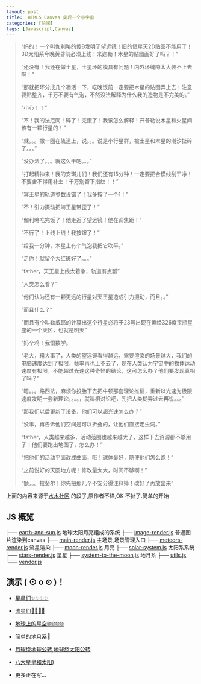 ```yaml
---
layout: post
title:  HTML5 Canvas 实现一个小宇宙
categories: [前端]
tags: [Javascript,Canvas]
---
```


> “妈的！一个叫伽利略的傻B发明了望远镜！旧的恒星天2D贴图不能用了！3D太阳系今晚黄昏前必须上线！米迦勒！木星的贴图画好了吗？！”
>
> “还没有！我还在做土星，土星环的模具有问题！内外环缝隙太大装不上去啊！”
>
> “那就把环分成几个凑活一下，吃晚饭前一定要把木星的贴图弄上去！注意要贴整齐，千万不要有气泡，不然没法解释为什么我的造物是不完美的。”
>
> “小心！！”
>
> “不！我的法厄同！碎了！完蛋了！我该怎么解释！开普勒说木星和火星间该有一颗行星的！”
>
> “就。。。撒一圈在轨道上，说。。。说是小行星群，被土星和木星的潮汐扯碎了。。。”
>
> “没办法了。。。就这么干吧。。。”
>
> “打起精神来！我的安琪儿们！我们还有15分钟！一定要把合模线刮干净！不要舍不得用补土！千万别留下指纹！！”
>
> “冥王星的轨道参数设错了！我多按了一个1！”
>
> “不！引力摄动把海王星带歪了！”
>
> “伽利略吃完饭了！他走近了望远镜！他在调焦距！”
>
> “不行了！上线上线！我按钮了！”
>
> “给我一分钟，木星上有个气泡我把它吹平。”
>
> “走你！就留个大红斑好了。。。”
>
> “father，天王星上线太着急，轨道有点瓢”
>
> “人类怎么看？”
>
> “他们认为还有一颗更远的行星对天王星造成引力摄动，而且。。”
>
> “而且什么？”
>
> "而且有个叫勒威耶的计算出这个行星必将于23号出现在黄经326度宝瓶星座的一个天区，也就是明天”
>
> “妈个鸡！我恨数学。
>
> “老大，粗大事了，人类的望远镜看得越远，需要渲染的场景越大，我们的电脑速度达到了极限，帧率再也上不去了，现在人类认为宇宙中的物体运动速度有极限，不能超过光速这种奇怪的结论，这可怎么办？他们要发现真相了吗？”
>
> “嗯。。。路西法，麻烦你投胎下去把牛顿那套理论推翻，重新以光速为极限速度发明一套新理论，。。。，就叫相对论吧，先把人类糊弄过去再说。。。”
>
> “那我们以后更新了设备，他们可以超光速怎么办？”
>
> “没事，再告诉他们空间是可以折叠的，让他们直接走虫洞。”
>
> “father，人类越来越多，活动范围也越来越大了，这样下去资源都不够用了！他们要跑出地图了，怎么办！” 
>
> “把他们的活动平面改成曲面，哦！球体最好，随便他们怎么跑！” 
>
> “之前说好的天圆地方呢！修改量太大，时间不够啊！” 
>
> “额。。。拉斐尔！你先把那几个不安分得注释掉！改好了再放出来”



上面的内容来源于[水木社区](http://www.newsmth.net/) 的段子,原作者不详,OK 不扯了.简单的开始

## JS 概览


├── [earth-and-sun.js](https://github.com/vace/canvas-universe/blob/master/scripts/earth-and-sun.js#L1) 地球太阳月亮组成的系统
├── [image-render.js](https://github.com/vace/canvas-universe/blob/master/scripts/image-render.js#L1) 普通图片渲染到canvas
├── [main-render.js](https://github.com/vace/canvas-universe/blob/master/scripts/main-render.js#L1) 主场景,场景管理入口
├── [meteors-render.js](https://github.com/vace/canvas-universe/blob/master/scripts/meteors-render.js#L1) 流星渲染
├── [moon-render.js](https://github.com/vace/canvas-universe/blob/master/scripts/moon-render.js#L1) 月亮
├── [solar-system.js](https://github.com/vace/canvas-universe/blob/master/scripts/solar-system.js#L1) 太阳系系统
├── [stars-render.js](https://github.com/vace/canvas-universe/blob/master/scripts/stars-render.js#L1) 星星
├── [system-to-the-moon.js](https://github.com/vace/canvas-universe/blob/master/scripts/system-to-the-moon.js#L1) 地月系
├── [utils.js](https://github.com/vace/canvas-universe/blob/master/scripts/utils.js#L1)
└── [vendor.js](https://github.com/vace/canvas-universe/blob/master/scripts/vendor.js#L1)



## 演示 ( ⊙ o ⊙ )！

 * [星星们✨✨✨✨](/a/canvas-universe/stars.html)

 * [流星们🌠🌠🌠🌠](/a/canvas-universe/meteors.html)

 * [地球上的星空🌐🌐🌐🌐](/a/canvas-universe/earth-sky.html)

 * [简单的地月系👀](/a/canvas-universe/system-to-the-moon.html)

 * [月球绕地球公转,地球绕太阳公转](/a/canvas-universe/earth-and-sun.html)

 * [八大星星和太阳](/a/canvas-universe/solar-system.html))

 * 更多正在写...

